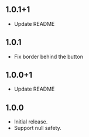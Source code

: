 ## 1.0.1+1
* Update README

## 1.0.1
* Fix border behind the button

## 1.0.0+1
* Update README

## 1.0.0
* Initial release.
* Support null safety.